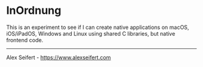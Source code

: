 # InOrdnung

This is an experiment to see if I can create native applications on macOS, iOS/iPadOS, Windows and Linux using shared C libraries, but native frontend code.

---

Alex Seifert - https://www.alexseifert.com
